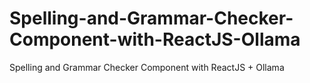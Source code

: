 # Spelling-and-Grammar-Checker-Component-with-ReactJS-Ollama
Spelling and Grammar Checker Component with ReactJS + Ollama
